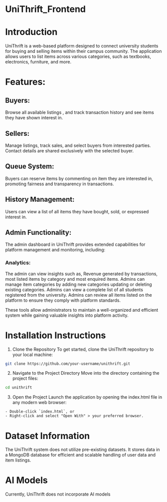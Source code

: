 # UniThrift_Frontend
# Introduction
UniThrift is a web-based platform designed to connect university students for buying and selling items within their campus community. The application allows users to list items across various categories, such as textbooks, electronics, furniture, and more.

# Features:
## Buyers:  
Browse all available listings , and track transaction history and see items they have shown interest in.
## Sellers: 
Manage listings, track sales, and select buyers from interested parties. Contact details are shared exclusively with the selected buyer.
## Queue System: 
Buyers can reserve items by commenting on item they are interested in, promoting fairness and transparency in transactions.
## History Management: 
Users can view a list of all items they have bought, sold, or expressed interest in.
## Admin Functionality:
The admin dashboard in UniThrift provides extended capabilities for platform management and monitoring, including:

### Analytics:
The admin can view insights such as, Revenue generated by transactions, most listed items by category and most enquired items.
Admins can manage item categories by adding new categories updating or deleting existing categories.
Admins can view a complete list of all students registered from the university.
Admins can review all items listed on the platform to ensure they comply with platform standards.

These tools allow administrators to maintain a well-organized and efficient system while gaining valuable insights into platform activity.
# Installation Instructions
1. Clone the Repository
To get started, clone the UniThrift repository to your local machine:
```bash
git clone https://github.com/your-username/unithrift.git
```
2. Navigate to the Project Directory
Move into the directory containing the project files:

```bash
cd unithrift
```
3. Open the Project
Launch the application by opening the index.html file in any modern web browser:

```plaintext
- Double-click `index.html`, or  
- Right-click and select "Open With" > your preferred browser.
```
# Dataset Information
The UniThrift system does not utilize pre-existing datasets. It stores data in a MongoDB database for efficient and scalable handling of user data and item listings.

# AI Models
Currently, UniThrift does not incorporate AI models
